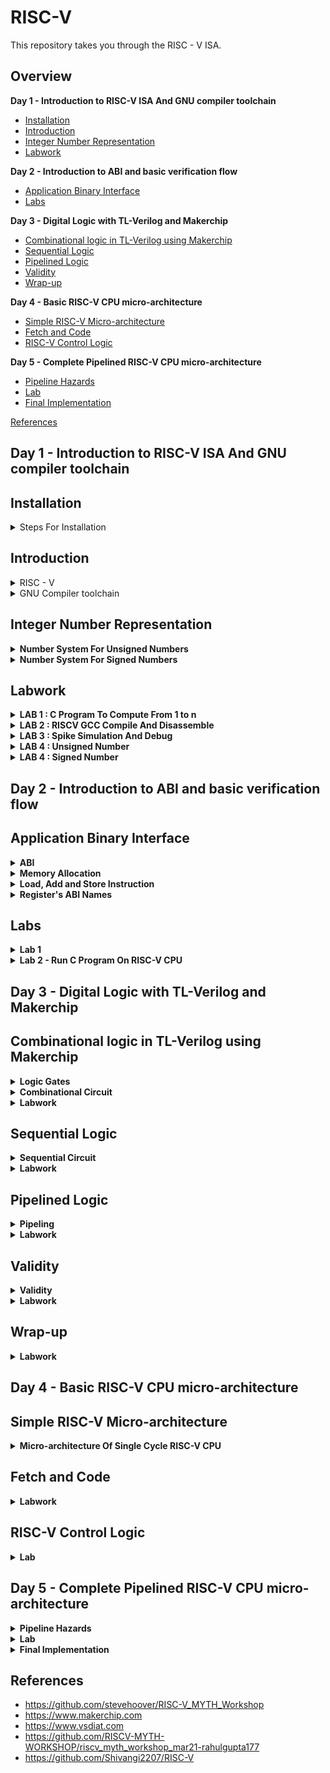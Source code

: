 # RISC-V
This repository takes you through the RISC - V ISA. 

## Overview

**Day 1 - Introduction to RISC-V ISA And GNU compiler toolchain**
- [Installation](#installation)
- [Introduction](#introduction)
- [Integer Number Representation](#integer-number-representation)
- [Labwork](#labwork)

**Day 2 - Introduction to ABI and basic verification flow**
- [Application Binary Interface](#application-binary-interface)
- [Labs](#labs)

**Day 3 - Digital Logic with TL-Verilog and Makerchip**
- [Combinational logic in TL-Verilog using Makerchip](#combinational-logic-in-tl-verilog-using-makerchip)
- [Sequential Logic](#sequential-logic)
- [Pipelined Logic](#pipelined-logic)
- [Validity](#validity)
- [Wrap-up](#wrap-up)

**Day 4 - Basic RISC-V CPU micro-architecture**
- [Simple RISC-V Micro-architecture](#simple-risc-v-micro-architecture)
- [Fetch and Code](#fetch-and-code)
- [RISC-V Control Logic](#risc-v-control-logic)

**Day 5 - Complete Pipelined RISC-V CPU micro-architecture**
- [Pipeline Hazards](#pipeline-hazards)
- [Lab](#lab)
- [Final Implementation](#final-implementation)

[References](#references)


## Day 1 - Introduction to RISC-V ISA And GNU compiler toolchain

## Installation
<details><summary>Steps For Installation</summary>
Before you can build the RISC-V toolchain, you'll need to install some software dependencies:

```
sudo apt update
sudo apt install autoconf automake autotools-dev curl python3 libmpc-dev libmpfr-dev libgmp-dev gawk build-essential bison flex texinfo gperf libtool patchutils bc zlib1g-dev libexpat-dev git
```
Now clone the RISC-V GNU Toolchain Repository

```
git clone --recursive https://github.com/riscv/riscv-gnu-toolchain
```

Navigate into the toolchain directory and initiate the build:

```
cd riscv-gnu-toolchain
./configure --prefix=/opt/riscv
make
```

After installing, you'll want to add the toolchain binaries to your PATH:

```
echo 'export PATH=$PATH:/opt/riscv/bin' >> ~/.bashrc
source ~/.bashrc
```

Now you can test the installation by checking the version of the GCC compiler:

```
riscv64-unknown-elf-gcc --version
```
  
</details>

## Introduction
<details> <summary>RISC - V</summary>
<br>
RISC-V is an open-source instruction set architecture (ISA) used for the development of custom processors targeting a variety of end applications.RISC-V ISA is considered the fifth generation of processors built on the concept of the reduced instruction set computer (RISC). Due to its openness and its technical merits, it has become very popular in recent years.
  The royalty-free RISC-V ISA features a small core set of instructions upon which all the design’s software runs. Its optional extensions allow designers to tailor the architecture for a variety of different end markets. Essentially, the RISC-V architecture allows designers to customize and build their processor in a way that’s tailored to their target end applications, so they can optimize the power, performance, and area (PPA) for those applications. The RISC-V ISA also provides the flexibility to pick and choose from available features, rather than having to use the full feature set.


</details>

<details><summary>GNU Compiler toolchain</summary>
<br>
The GNU compile toolchain is a set of programming tools in LINUX system that can be use for compiling a code to generate certain executable program, library and debugger and whose detail can be found in references. RISC-V is one such toolchain which supports C and C++ cross compiler. It supports two build modes: a generic ELF/Newlib toolchain and a more sophisticated Linux-ELF/glibc toolchain and the github link for the same can be found in references.
  
</details>

## Integer Number Representation

<details><summary><strong>Number System For Unsigned Numbers</strong></summary>

![image](https://github.com/Nancy0192/RISC-V-ISA/assets/140998633/da5efeb2-d882-4a4c-b9c8-e6ce14ebd837)


As the above image illustrates in RISC-V architecture, the terms "bits," "bytes," and "words" have specific meanings related to data representation and memory organization.

- Bits: Bits are the fundamental units of information in computing. In RISC-V, as in most architectures, a bit can represent one of two values: 0 or 1. Bits are used to encode all types of data, including instructions, numbers, characters, and more.<br>
- Byte :  byte is a group of 8 bits. It's a common unit of storage and data representation in computing. Bytes are often used to represent characters and small data values. In RISC-V, memory is typically addressed at the byte level, meaning that each byte of memory has a unique address.<br>
- Word :     In the context of RISC-V, the term "word" refers to the natural unit of data that a processor can operate on in a single instruction. The size of a word in RISC-V is determined by the architecture's specification, which can vary between different versions and implementations of RISC-V.

Common word sizes in RISC-V include:
   - 32-bit Word (RV32): In RISC-V RV32 architecture, a word is 32 bits or 4 bytes in size. This is the most common word size for embedded systems and lower-end processors.
   - 64-bit Word (RV64): In RISC-V RV64 architecture, a word is 64 bits or 8 bytes in size. This architecture provides larger addressable memory and increased precision for floating-point operations.
   - 128-bit Word (RV128): Some extensions to the RISC-V architecture, such as the RV128 extension, introduce support for 128-bit data types and operations.




</details>

<details><summary><strong>Number System For Signed Numbers</strong></summary>
  <br>
To represent negative numbers using two's complement, follow these steps:
  - Take the binary representation of the positive counterpart of the negative number.
  - Invert (flip) all the bits (change 0s to 1s and vice versa).
  - Add 1 to the inverted value.


  
  ![image](https://github.com/Nancy0192/RISC-V-ISA/assets/140998633/1badef67-6a70-459d-94b1-50fc5f83830e)

</details>

## Labwork
<details><summary><strong>LAB 1 : C Program To Compute From 1 to n</strong></summary>
  <br>
C code for sum from 1 to n:

```
#include <stdio.h>

int main(){
       int i, sum=0, n=5;
       for (i=1; i<=n; ++i){
       sum+=i;
        }
       printf("Sum of numbers from 1 to %d is %d\n", n, sum);
       return 0;
}
```

Commands to compile:

```
gcc sum1ton.c
./a.out
```

Output:

![image](https://github.com/Nancy0192/RISC-V-ISA/assets/140998633/09b6a1cf-643a-413a-94b9-19f2e0a79421)



</details>

<details><summary><strong>LAB 2 : RISCV GCC Compile And Disassemble</strong></summary>
  <br>
Commands to compile using RISC -V GCC compiler:

```
riscv64-unknown-elf-gcc -O1 -mabi=lp64 -march=rv64i -o sum1ton.o sum1ton.c
```

We can also run usin the -Ofast command which will reduce our instruction as shown below:

```
riscv64-unknown-elf-gcc -Ofast -mabi=lp64 -march=rv64i -o sum1ton.o sum1ton.c
```


Now check the contents of the object file created:

```
ls -ltr sum1ton.o
```

You will observe the following contents on your terminal

![image](https://github.com/Nancy0192/RISC-V-ISA/assets/140998633/1e03563b-9f1d-46c8-9db5-fcf546d3ce69)


To check the assembly code using the following command:

```
 riscv64-unknown-elf-objdump -d sum1ton.o | less
```


![image](https://github.com/Nancy0192/RISC-V-ISA/assets/140998633/ea7f6659-a20d-4abf-8054-3bb4285f2bb2)



</details>

<details><summary><strong>LAB 3 : Spike Simulation And Debug</strong></summary>
<br>
To get the output for the riscv compiler use the following command:

```
spike pk sum1ton.o
```

Now to debug open the debugger:

```
spike -d pk sum1ton.o
```

Some of the commands used in debugger:
- until pc 0 100b0 : to execute till 100b0 address.
- reg 0 a0 : to load the contents of a0.

  
</details>


<details><summary><strong>LAB 4 : Unsigned Number</strong></summary>
<br>
Code for UnsignedHighest

```
#include <stdio.h>
#include <math.h>
int main() {
unsigned long long int max = (unsigned long long int) (pow(2,64) -1);
printf("highest number represented by unsigned long long int is %llu\n", max);
return 0;
}
```

Compile it to see:

![image](https://github.com/Nancy0192/RISC-V-ISA/assets/140998633/ef660e23-fee7-438c-81d0-dbcc9c0ac50c)


<br>
<br>
Code for UnsignedLowest

```
#include <stdio.h>
#include <math.h>
int main() {
unsigned long long int max = (unsigned long long int) (pow(2,64)*-1);
printf("highest number represented by unsigned long long int is %llu\n", max);
return 0;
}
```

![image](https://github.com/Nancy0192/RISC-V-ISA/assets/140998633/b19d71cc-58f2-4ea8-9995-b7eda74fc247)



</details>

<details><summary><strong>LAB 4 : Signed Number</strong></summary>
<br>
Code for signed highest and lowest:

```
#include <stdio.h>
#include <math.h>
int main() {
long long int max = (long long int) (pow(2,63) -1);
long long int min = (long long int) (pow(2,63) * -1);
printf("highest number represented by long long int is %lld\n", max);
printf("lowest number represented by long long int is %lld\n", min);
return 0;
}
```




![image](https://github.com/Nancy0192/RISC-V-ISA/assets/140998633/aceb08b2-cede-4a9b-887d-fee20cd677ee)



</details>



## Day 2 - Introduction to ABI and basic verification flow
## Application Binary Interface
<details><summary><strong>ABI</strong></summary>
<br>
The Application Binary Interface (ABI) in the context of computer architecture refers to the set of rules and conventions that dictate how software components (such as compiled binaries and libraries) interact with each other at the binary level. The ABI defines various aspects such as parameter passing, register usage, memory layout, and system call invocation. Each architecture, including RISC-V, has its own ABI that software must adhere to in order to ensure compatibility and interoperability.

![image](https://github.com/Nancy0192/RISC-V-ISA/assets/140998633/8cd557fa-3f0f-4ba2-9a98-ae74e259db02)

- The application programmer can access some part of the RISC-V processor or any other processor via registers.
- In Risc-V architecture we have 32 registers whose length is defined by "XLEN". It is 32 for RV32 and 64 for RV64.

</details>

<details><summary><strong>Memory Allocation</strong></summary>
  <br>
There are 2 ways to load the data into the registers either the data is directly loaded in the registers or it is first stored in the memory and then the memory address is stored into the register as illustrated by the image.
<br>

![image](https://github.com/Nancy0192/RISC-V-ISA/assets/140998633/430ae82d-2f14-4334-9f51-1952923f5f66)

<br>
- Little-endian memory addressing system means that the least significant group of 8-bits will be stored in the lowest memory address.
  
</details>


<details><summary><strong>Load, Add and Store Instruction</strong></summary>
  
- Load Instruction:   
The RISC-V assembly instruction ld x8, 16(x23) is used to load a 64-bit value from memory into a register. Let's break down the components of this instruction:<br>
  ld: This is the mnemonic for the "Load Doubleword" instruction, which is used to load a 64-bit value from memory.<br>
  x8: This is the destination register. The value loaded from memory will be stored in register x8.<br>
  16(x23): This is the memory address where the value is located. x23 is a register, and 16 is an immediate offset added to the value in x23 to calculate the memory address.<br>
  
- Add Instruction: Similarly, the instruction "add x8, x24, x8" in RISC-V performs the operation of adding the values in registers x24 and x8, and then stores the result back in register x8.

![image](https://github.com/Nancy0192/RISC-V-ISA/assets/140998633/c7575049-4d90-4fe8-be64-f2c4c20cd7a6)

  
- Store Instruction: The instruction "sd x8, 8(x23)" in RISC-V performs the operation of storing the value in register x8 into memory at an address calculated by adding an offset of 8 bytes to the base address stored in register x23.
<br>
Lets see how it fits within the RISC-V 32-bit instruction format:<br>
  Opcode (7 bits): The opcode field specifies the operation of the instruction. For the load instruction, the opcode might be a specific value that indicates a load operation.<br>
  Rd (5 bits): In this instruction, x8 is the destination register where the loaded value will be stored. The register x8 is encoded using a 5-bit field that represents the destination register.<br>
  Immediate (12 bits): The immediate field in this instruction is used to specify the offset from the base address stored in register x23. In the example instruction, the immediate value is 16, which is encoded using a 12-bit field. This immediate value represents the offset in bytes from the base address in register x23.<br>
  Rs1 (5 bits): The source register x23 is used as the base address for the memory access operation. The register x23 is encoded using a 5-bit field that represents the source register.<br>
  Opcode Extension (3 bits): This might indicate the specific extension or variant of the instruction. For example, for the "ld" instruction, the extension might specify the size of the loaded data (byte, halfword, word, doubleword).<br>

  ![image](https://github.com/Nancy0192/RISC-V-ISA/assets/140998633/b1c8909f-980f-4e4b-8a5e-bfebf876588b)

  
</details>

<details><summary><strong>Register's ABI Names</strong></summary>

![image](https://github.com/Nancy0192/RISC-V-ISA/assets/140998633/b2f92695-55a6-41b4-b665-18a1e048324d)



</details>


## Labs
<details><summary><strong>Lab 1</strong></summary>
<br>
C Code :

```
#include<stdio.h>

extern int load(int x,int y);
int main(){

	int result=0;
	int count =9;
	result=load(0x0,count+1);
	printf("sum of number from 1 to %d is %d\n",count,result);
}
```

Load file :

```
.section .text
.global load
.type load,@function

load:
	add a4, a0, zero
	add a2, a0, a1
	add a3, a0, zero
loop:	add a4, a3, a4
	addi a3, a3, 1
	blt a3, a2, loop
	add a0, a4,zero
	ret
```
Compile it using following commands:

![image](https://github.com/Nancy0192/RISC-V-ISA/assets/140998633/92d9049e-5703-4d07-bf21-32d5ff6cb0ac)

  
</details>

<details><summary><strong>Lab 2 - Run C Program On RISC-V CPU</strong></summary>

Commands to be executed:

```
git clone https://github.com/kunalg123/riscv_workshop_collaterals.git
cd ~/riscv_workshop_collaterals/labs/
chmod 777 rv32im.sh
./rv32im.sh
```

![image](https://github.com/Nancy0192/RISC-V-ISA/assets/140998633/add4782f-2748-406f-ba01-b074fdea39ff)



</details>


## Day 3 - Digital Logic with TL-Verilog and Makerchip 
## Combinational logic in TL-Verilog using Makerchip
<details><summary><strong>Logic Gates</strong></summary>
<br>
Basic Gates:

![image](https://github.com/Nancy0192/RISC-V-ISA/assets/140998633/810ed624-0fee-40e4-b729-28ae5cb8f680)

</details>

<details><summary><strong>Combinational Circuit</strong></summary>


![image](https://github.com/Nancy0192/RISC-V-ISA/assets/140998633/0a839b8a-40af-460a-bc64-517441f87bd3)

Boolean Operators:

![image](https://github.com/Nancy0192/RISC-V-ISA/assets/140998633/66444f0e-2538-4ce1-8ada-07903da189cb)



 
</details>






<details><summary><strong>Labwork</strong></summary>
<details><summary><strong>Lab 1 : Maker Platform</strong></summary>

![image](https://github.com/Nancy0192/RISC-V-ISA/assets/140998633/9e2310e3-c67b-494b-bb60-429f1d817cec)

	
</details>
<details><summary><strong>Lab 2 : Inverter</strong></summary>

![image](https://github.com/Nancy0192/RISC-V-ISA/assets/140998633/341bc2b1-351b-4d01-a283-f29128155a97)


 
</details>
<details><summary><strong>Lab 3 : Vectors</strong></summary>

 ![image](https://github.com/Nancy0192/RISC-V-ISA/assets/140998633/1871521a-91f0-470d-8496-b9f4f5a9d871)

</details>

<details><summary><strong>Lab 4 : Mux</strong></summary>

![image](https://github.com/Nancy0192/RISC-V-ISA/assets/140998633/08b46bd3-88ed-4a1f-a5d9-37c2e073aeb8)

![image](https://github.com/Nancy0192/RISC-V-ISA/assets/140998633/5cdbd401-3beb-4341-ba9e-ad9b15be7ed5)



</details>

<details><summary><strong>Lab 5 : Combinational Calculator</strong></summary>

 ![image](https://github.com/Nancy0192/RISC-V-ISA/assets/140998633/cf99da17-7cc7-4013-9066-98d0870ee588)


</details>
</details>

## Sequential Logic
<details><summary><strong>Sequential Circuit</strong></summary>
A sequential circuit is a type of digital circuit that has memory and the ability to store and process information based on previous states. It contrasts with a combinational circuit, which doesn't have memory and processes information solely based on its current inputs.<br>
Sequential logic introduces a clock in the circuit as well as reset signal which is used to get all the flipflops into a known state.<br>
Example: D-Flip Flop

![image](https://github.com/Nancy0192/RISC-V-ISA/assets/140998633/f88e3db6-c1e3-4238-9841-19dd06e4b70a)

	
</details>
<details><summary><strong>Labwork</strong></summary>

<details><summary><strong>Lab 1: Fibonacci Series</strong></summary>

![image](https://github.com/Nancy0192/RISC-V-ISA/assets/140998633/9f996d41-8b2a-416d-af21-a64874a3ec42)


</details>


<details><summary><strong>Lab 2: Counter</strong></summary>

![image](https://github.com/Nancy0192/RISC-V-ISA/assets/140998633/6018eacb-0cb8-452c-a19a-8b9548d47bb2)

</details>

<details><summary><strong>Lab 3: Sequential calculator</strong></summary>

![image](https://github.com/Nancy0192/RISC-V-ISA/assets/140998633/d7885fbf-4168-4317-aa4a-6de6b9ac702d)


 
</details>


</details>



## Pipelined Logic

<details><summary><strong>Pipeling</strong></summary>
Pipelining refers to a technique used to improve the overall performance of a processor by allowing multiple instructions to overlap in execution. This enables the processor to achieve a higher instruction throughput and better utilization of its functional units.<br>

Let us understand through an example:

We will take the example of a pythagoras theorem. The simple pipelined structure for it is shown below:

![image](https://github.com/Nancy0192/RISC-V-ISA/assets/140998633/bae1e5ba-e67c-42ea-ac3f-6e74ef56dab4)

We have divided it in three stages :
First is squaring of both the numbers, second includes the adding of numbers and third does the squareroot of the number.

The implementation of pipelining is shown below:

![image](https://github.com/Nancy0192/RISC-V-ISA/assets/140998633/9dd45d85-b056-48f1-b85d-ed9db8669db5)

	
</details>


<details><summary><strong>Labwork</strong></summary>

<details><summary><strong>Lab 1 - Fibonacci Series</strong></summary>

![image](https://github.com/Nancy0192/RISC-V-ISA/assets/140998633/0a9ceeba-4b2f-4178-86ab-8017c1c782a9)


 
</details>

<details><summary><strong>Lab 2 : Lab on Error Conditions with Computational Pipelining</strong></summary>

![image](https://github.com/Nancy0192/RISC-V-ISA/assets/140998633/0fce58df-58a8-40fe-bdb9-34dc6f2d8674)


 
</details>

<details><summary><strong>Lab 3 : Counter And Calculator In Pipeline</strong></summary>


![image](https://github.com/Nancy0192/RISC-V-ISA/assets/140998633/25fe2fdb-edfe-4e6f-a270-f0f9a7b4b84e)

</details>

<details><summary><strong>Lab 4 : Cycle Calculator</strong></summary>

![image](https://github.com/Nancy0192/RISC-V-ISA/assets/140998633/c64160f5-53f9-42e4-bb2a-d8b5729c5fd2)

	
</details>

 
</details>


## Validity
<details><summary><strong>Validity</strong></summary>
	<br>
"Validity" is a fundamental concept that helps describe communication between modules or components in a more intuitive way. The validity feature is used to represent whether the data being transmitted or processed is valid and should be considered meaningful by the receiving module.<br>
Valdity provides:
	
- Easier debug
- Cleaner design
- Better error checking
- Automated clock gating


**Clock Gating** 
<br>
Clock gating is a power-saving technique used in digital circuit design, including microprocessors and other integrated circuits, to reduce power consumption by selectively enabling or disabling clock signals to specific parts of a circuit. This technique is particularly effective in scenarios where parts of a circuit are idle or not actively performing computations.

- Clock gating avoids toggling clock signals.


**Example Of Validity On Pythagoras Theorem**

![image](https://github.com/Nancy0192/RISC-V-ISA/assets/140998633/8f9894cb-117a-4c6a-9267-88f02c2d2a7e)

 
</details>

<details><summary><strong>Labwork</strong></summary>

<details><summary><strong>Lab 1: Distance Accumulator</strong></summary>

 
![image](https://github.com/Nancy0192/RISC-V-ISA/assets/140998633/2051abb0-5dea-4c6e-88e8-0476c3f84f59)


</details>

<details><summary><strong>Lab 2 : Cycle Calculator With Validity</strong></summary>

 ![image](https://github.com/Nancy0192/RISC-V-ISA/assets/140998633/d3eb0956-0b3b-4f84-b331-a2bb5141ca4d)

</details>


<details><summary><strong>Lab 3 : Calculator With Single Value Memory</strong></summary>

![image](https://github.com/Nancy0192/RISC-V-ISA/assets/140998633/2a119482-d365-44b3-8795-00ad1b646eee)


</details>
</details>


## Wrap-up
<details><summary><strong>Labwork</strong></summary>
<details><summary><strong>Lab 1 : Conways's Game Of Life</strong></summary>
	
![image](https://github.com/Nancy0192/RISC-V-ISA/assets/140998633/8d2431ad-6a76-46c3-88fa-82cb1d1959e9)



</details>

 
</details>



## Day 4 - Basic RISC-V CPU micro-architecture
## Simple RISC-V Micro-architecture
<details><summary><strong>Micro-architecture Of Single Cycle RISC-V CPU</strong></summary>

The User-Level Simple RISC-V Microarchitecture is a basic design representing a simplified version of a RISC-V processor's core, catering to user-level instructions and operations. This microarchitecture provides a concise overview of the core components without delving into advanced features.

Components:

- Instruction Fetch (IF):
  - Fetches instructions from memory using the program counter (PC).
  - Increments the PC for the next instruction.
  - Passes the fetched instruction to the Decode stage.

- Instruction Decode (ID):
  - Decodes the fetched instruction to identify the operation and operands.
  - Determines the instruction type and control signals.
  - Sends control signals to relevant units.

- Register File (RF):
  - Contains general-purpose registers for temporary data storage.
  - Reads data from registers based on instruction operands.
  - Sends data to the Execute stage.

- Execution (EXE):
  - Performs basic arithmetic and logic operations.
  - Executes operations using the ALU.
  - Handles simple data manipulation tasks.

- Memory Access (MEM):
  - Manages load and store operations.
  - Calculates memory addresses and interacts with data memory.
  -  Handles simple memory transfers.

- Write Back (WB):
  - Writes results of operations back to registers.
  - Receives data from the Execute or Memory stage.
  - Updates destination registers.

**Example:**

![image](https://github.com/Nancy0192/RISC-V-ISA/assets/140998633/dacf464f-89cb-4726-9c74-38936c1afe75)

 
</details>

## Fetch and Code
<details><summary><strong>Labwork</strong></summary>
<details><summary><strong>Lab 1 : PC</strong></summary>

![image](https://github.com/Nancy0192/RISC-V-ISA/assets/140998633/878e6511-300e-4cc1-a4d6-c18878c5279d)


</details>

<details><summary><strong>Lab 2 : Fetch</strong></summary>

![image](https://github.com/Nancy0192/RISC-V-ISA/assets/140998633/83220908-d87d-4de4-8110-df3bfd26f9ea)



![image](https://github.com/Nancy0192/RISC-V-ISA/assets/140998633/0a352288-09fa-4d1b-a38a-004626c34331)


 
</details>

<details><summary><strong>Lab 3 : Instruction Type Decoder</strong></summary>

![image](https://github.com/Nancy0192/RISC-V-ISA/assets/140998633/071986ac-9e1a-4d67-957d-f976f8cc7dc6)


 
</details>

<details><summary><strong>Lab 4 : Instruction Immediate Decode</strong></summary>

![image](https://github.com/Nancy0192/RISC-V-ISA/assets/140998633/f622d1e8-0038-4a52-8718-728cacd0449c)

	
</details>

<details><summary><strong>Lab 5 : Instruction Decode</strong></summary>

![image](https://github.com/Nancy0192/RISC-V-ISA/assets/140998633/d6478989-0f7d-41db-bdd4-430a9503316e)

 
</details>

<details><summary><strong>Lab 6 : Instruction Field Decode</strong></summary>

**Decoder 1**

![image](https://github.com/Nancy0192/RISC-V-ISA/assets/140998633/1d668bd6-49f8-443e-84d3-a6dadb1cbb19)

**Decoder 2**

![image](https://github.com/Nancy0192/RISC-V-ISA/assets/140998633/127ce918-9998-48e2-ad1e-a2f7cb98e69d)


 
</details>

	
</details>


## RISC-V Control Logic



<details><summary><strong>Lab</strong></summary>

<details><summary><strong>Lab 1 : Register File Read</strong></summary>

 ![image](https://github.com/Nancy0192/RISC-V-ISA/assets/140998633/3eaa7e9c-99f0-4aff-9eec-cc32eced31de)


</details>

<details><summary><strong>Lab 2 : ALU</strong></summary>

![image](https://github.com/Nancy0192/RISC-V-ISA/assets/140998633/7bdf2b13-ab74-4009-b222-a607f180be54)


 
</details>

<details><summary><strong>Lab 3 : Register File Write</strong></summary>

![image](https://github.com/Nancy0192/RISC-V-ISA/assets/140998633/a20a6fda-9f68-46c5-969e-e08daeef6cbd)


</details>

<details><summary><strong>Lab 4 : Branch Instruction</strong></summary>

![image](https://github.com/Nancy0192/RISC-V-ISA/assets/140998633/ecccb743-4d69-4457-9518-2f8d3e69f12e)

 
</details>


<details><summary><strong>Lab 5 : Testbench</strong></summary>

![image](https://github.com/Nancy0192/RISC-V-ISA/assets/140998633/7393417b-d1bc-4daa-8637-bb61fbb85f10)


 
</details>

 
</details>



## Day 5 - Complete Pipelined RISC-V CPU micro-architecture

<details><summary><strong>Pipeline Hazards</strong></summary>

![image](https://github.com/Nancy0192/RISC-V-ISA/assets/140998633/abae8837-330a-4b3e-9cb2-5766b11d5f1f)


 
**Control Flow Hazards**  Control flow hazards occur when the sequence of instructions being executed is altered due to the outcome of a branch instruction (conditional jump or branch). In a pipelined processor, instructions are fetched and executed in stages, and the pipeline can be affected by branch instructions that change the program counter (PC), causing a misprediction in the instruction fetch stage.<br>
<br>
**Read-After-Write Hazards**     Read-after-write hazards occur when an instruction tries to read a data value from a register that is being written to by a previous instruction that has not yet completed. In a pipelined processor, instructions are executed in stages, and multiple instructions can be in different stages of execution simultaneously. If one instruction writes to a register and another instruction tries to read from the same register before the first instruction has completed writing, a hazard occurs.<br>
</details>



<details><summary><strong>Lab</strong></summary>
<details><summary><strong>Lab 1 : CYCLE VALID SIGNAL</strong></summary>

![image](https://github.com/Nancy0192/RISC-V-ISA/assets/140998633/506e38c6-45b1-497c-991f-29b541821217)

</details>

<details><summary><strong>Lab 2 : Cycle RISC-V</strong></summary>

![image](https://github.com/Nancy0192/RISC-V-ISA/assets/140998633/22fa652d-ab01-4b91-96e7-40d68e4f70cc)

 
</details>

<details><summary><strong>Lab 3 : Register File Bypass</strong></summary>

![image](https://github.com/Nancy0192/RISC-V-ISA/assets/140998633/8d01e65d-068f-4505-9e2c-55659773707f)

 
</details>

<details><summary><strong>Lab 4 : Complete ALU Instruction</strong></summary>

![image](https://github.com/Nancy0192/RISC-V-ISA/assets/140998633/ce9b5c3b-844a-471d-a2b2-d3b157d3555f)

 
</details>

<details><summary><strong>Lab 5 : Load Instruction</strong></summary>

![image](https://github.com/Nancy0192/RISC-V-ISA/assets/140998633/f58787ad-72cd-495e-826b-1e1b9d22262b)


 
</details>

<details><summary><strong>Lab 6 : Load_store</strong></summary>

![image](https://github.com/Nancy0192/RISC-V-ISA/assets/140998633/792910ec-1492-4112-97fa-ace6b73e16ba)

 
</details>
 
</details>




<details><summary><strong>Final Implementation</strong></summary>

![image](https://github.com/Nancy0192/RISC-V-ISA/assets/140998633/b96e3a13-8f78-418f-a8a0-aed18c53eedc)


**Code For Final RISC-V Core Processor**

```
\m4_TLV_version 1d: tl-x.org
\SV
   // This code can be found in: https://github.com/stevehoover/RISC-V_MYTH_Workshop
   
   m4_include_lib(['https://raw.githubusercontent.com/stevehoover/RISC-V_MYTH_Workshop/c1719d5b338896577b79ee76c2f443ca2a76e14f/tlv_lib/risc-v_shell_lib.tlv'])

\SV
   m4_makerchip_module   // (Expanded in Nav-TLV pane.)
\TLV

   // /====================\
   // | Sum 1 to 9 Program |
   // \====================/
   //
   // Program for MYTH Workshop to test RV32I
   // Add 1,2,3,...,9 (in that order).
   //
   // Regs:
   //  r10 (a0): In: 0, Out: final sum
   //  r12 (a2): 10
   //  r13 (a3): 1..10
   //  r14 (a4): Sum
   //
   // External to function:
   m4_asm(ADD, r10, r0, r0)             // Initialize r10 (a0) to 0.
   // Function:
   m4_asm(ADD, r14, r10, r0)            // Initialize sum register a4 with 0x0
   m4_asm(ADDI, r12, r10, 1010)         // Store count of 10 in register a2.
   m4_asm(ADD, r13, r10, r0)            // Initialize intermediate sum register a3 with 0
   // Loop:
   m4_asm(ADD, r14, r13, r14)           // Incremental addition
   m4_asm(ADDI, r13, r13, 1)            // Increment intermediate register by 1
   m4_asm(BLT, r13, r12, 1111111111000) // If a3 is less than a2, branch to label named <loop>
   m4_asm(ADD, r10, r14, r0)            // Store final result to register a0 so that it can be read by main program
   m4_asm(SW, r0, r10, 10000)           // Store the final result value to byte address 16
   m4_asm(LW, r15, r0, 10000)           // Load the final result value from adress 16 to x17
   
   // Optional:
   // m4_asm(JAL, r7, 00000000000000000000) // Done. Jump to itself (infinite loop). (Up to 20-bit signed immediate plus implicit 0 bit (unlike JALR) provides byte address; last immediate bit should also be 0)
   m4_define_hier(['M4_IMEM'], M4_NUM_INSTRS)


   |cpu
      @0
         $reset = *reset;
         
         //MODIFIED NEXT PC LOGIC FOR INCLUDING BRANCH INSTRCUTIONS
         $pc[31:0] = >>1$reset ? 32'b0 :
                     >>3$valid_taken_branch ? >>3$br_target_pc :
                     >>3$valid_load ? >>3$inc_pc :
                     >>3$valid_jump && >>3$is_jal ? >>3$br_target_pc :
                     >>3$valid_jump && >>3$is_jalr ? >>3$jalr_target_pc :
                     >>1$inc_pc ;
         //START LOGIC TO PROVIDE FIRST VALID LOGIC
         //$start = (>>1$reset && $reset == 0) ? 1'b1 : 1'b0;
         //$valid = $reset ? 1'b0 :
                  //$start ? 1'b1 : >>3$valid;
     
      @1  
         //INSTRUCTION FETCH
         $inc_pc[31:0] = $pc + 32'd4;
         
         $imem_rd_en = !$reset;
         $imem_rd_addr[M4_IMEM_INDEX_CNT-1:0] = $pc[M4_IMEM_INDEX_CNT+1:2];
         
         $instr[31:0] = $imem_rd_data[31:0];
         
         //INSTRUCTION TYPES DECODE        
         
         $is_u_instr = $instr[6:2] ==? 5'b0x101;
         
         $is_s_instr = $instr[6:2] ==? 5'b0100x;
         
         $is_r_instr = $instr[6:2] ==? 5'b011x0 ||
                       $instr[6:2] ==? 5'b01011 ||
                       $instr[6:2] ==? 5'b10100;
         
         $is_j_instr = $instr[6:2] ==? 5'b11011;
         
         $is_i_instr = $instr[6:2] ==? 5'b0000x ||
                       $instr[6:2] ==? 5'b001x0 ||
                       $instr[6:2] ==? 5'b11001;
         
         $is_b_instr = $instr[6:2] ==? 5'b11000;
         
         //INSTRUCTION IMMEDIATE DECODE
         $imm[31:0] = $is_i_instr ? {{21{$instr[31]}}, $instr[30:20]} :
                      $is_s_instr ? {{21{$instr[31]}}, $instr[30:25], $instr[11:7]} :
                      $is_b_instr ? {{20{$instr[31]}}, $instr[7], $instr[30:25], $instr[11:8], 1'b0} :
                      $is_u_instr ? {$instr[31:12], 12'b0} :
                      $is_j_instr ? {{12{$instr[31]}}, $instr[19:12], $instr[20], $instr[30:21], 1'b0} :
                                                            32'b0;
         //INSTRUCTION DECODE
         $opcode[6:0] = $instr[6:0];
         
         
         //INSTRUCTION FIELD DECODE
         $rs2_valid = $is_r_instr || $is_s_instr || $is_b_instr;
         ?$rs2_valid
            $rs2[4:0] = $instr[24:20];
           
         $rs1_valid = $is_r_instr  || $is_s_instr || $is_b_instr || $is_i_instr;
         ?$rs1_valid
            $rs1[4:0] = $instr[19:15];
         
         $funct3_valid = $is_r_instr  || $is_s_instr || $is_b_instr || $is_i_instr;
         ?$funct3_valid
            $funct3[2:0] = $instr[14:12];
           
         $funct7_valid = $is_r_instr ;
         ?$funct7_valid
            $funct7[6:0] = $instr[31:25];
           
         $rd_valid = $is_r_instr  || $is_u_instr || $is_j_instr || $is_i_instr;
         ?$rd_valid
            $rd[4:0] = $instr[11:7];
         
         
      @2
         //INSTRUCTION DECODE
         $dec_bits[10:0] = {$funct7[5],$funct3,$opcode};
         $is_beq = $dec_bits ==? 11'bx_000_1100011;
         $is_bne = $dec_bits ==? 11'bx_001_1100011;
         $is_blt = $dec_bits ==? 11'bx_100_1100011;
         $is_bge = $dec_bits ==? 11'bx_101_1100011;
         $is_bltu = $dec_bits ==? 11'bx_110_1100011;
         $is_bgeu = $dec_bits ==? 11'bx_111_1100011;
         $is_addi = $dec_bits ==? 11'bx_000_0010011;
         $is_add = $dec_bits ==? 11'b0_000_0110011;
         $is_lui = $dec_bits ==? 11'bx_xxx_0110111;
         $is_auipc = $dec_bits ==? 11'bx_xxx_0010111;
         $is_jal = $dec_bits ==? 11'bx_xxx_1101111;
         $is_jalr = $dec_bits ==? 11'bx_000_1100111;
         $is_load = $opcode == 7'b0000011;
         $is_sb = $dec_bits ==? 11'bx_000_0100011;
         $is_sh = $dec_bits ==? 11'bx_001_0100011;
         $is_sw = $dec_bits ==? 11'bx_010_0100011;
         $is_slti = $dec_bits ==? 11'bx_010_0010011;
         $is_sltiu = $dec_bits ==? 11'bx_011_0100011;
         $is_xori = $dec_bits ==? 11'bx_100_0100011;
         $is_ori = $dec_bits ==? 11'bx_110_0100011;
         $is_andi = $dec_bits ==? 11'bx_111_0100011;
         $is_slli = $dec_bits ==? 11'b0_001_0100011;
         $is_srli = $dec_bits ==? 11'b0_101_0100011;
         $is_srai = $dec_bits ==? 11'b1_101_0100011;
         $is_sub = $dec_bits ==? 11'b1_000_0110011;
         $is_sll = $dec_bits ==? 11'b0_001_0110011;
         $is_slt = $dec_bits ==? 11'b0_010_0110011;
         $is_sltu = $dec_bits ==? 11'b0_011_0110011;
         $is_xor = $dec_bits ==? 11'b0_100_0110011;
         $is_srl = $dec_bits ==? 11'b0_101_0110011;
         $is_sra = $dec_bits ==? 11'b1_101_0110011;
         $is_or = $dec_bits ==? 11'b0_110_0110011;
         $is_and = $dec_bits ==? 11'b0_111_0110011;
         
         $jalr_target_pc[31:0] = $src1_value +$imm ;
      @3
         $is_jump = $is_jal || $is_jalr ;   
         `BOGUS_USE($is_beq $is_bne $is_blt $is_bge $is_bltu $is_bgeu $is_addi $is_add
                    $is_lui $is_auipc $is_jal $is_jalr $is_load $is_sb $is_sh $is_sw $is_slti
                    $is_sltiu $is_xori $is_ori $is_andi $is_slli $is_srli $is_srai $is_sub $is_sll
                    $is_slt $is_sltu $is_xor $is_srl $is_sra $is_or $is_and)
         
      @2  
         //REGISTER FILE READ
         //$rf_wr_en = 1'b0;
         //$rf_wr_index[4:0] = 5'b0;
         //$rf_wr_data[31:0] = 32'b0;
         $rf_rd_en1 = $rs1_valid;
         $rf_rd_index1[4:0] = $rs1;
         $rf_rd_en2 = $rs2_valid;
         $rf_rd_index2[4:0] = $rs2;
         
         $src1_value[31:0] = >>1$rf_wr_en && (>>1$rf_wr_index == $rf_rd_index1) ? >>1$result : $rf_rd_data1;
         $src2_value[31:0] = >>1$rf_wr_en && (>>1$rf_wr_index == $rf_rd_index2) ? >>1$result : $rf_rd_data2;
         $br_target_pc[31:0] = $pc +$imm;
         
      @3  
         //ARITHMETIC AND LOGIC UNIT (ALU)
         
         $sltu_rslt[31:0] = $src1_value < $src2_value;
         $sltiu_rslt[31:0] = $src1_value < $imm;
         $result[31:0] = $is_addi ? $src1_value + $imm :
                         $is_add ? $src1_value + $src2_value :
                         $is_andi ? $src1_value & $imm :
                         $is_ori ? $src1_value | $imm :
                         $is_xori ? $src1_value ^ $imm :
                         $is_slli ? $src1_value << $imm[5:0] :
                         ($is_addi || $is_load || $is_s_instr) ? $src1_value + $imm :
                         $is_srli ? $src1_value >> $imm[5:0] :
                         $is_and ? $src1_value & $src2_value :
                         $is_or ? $src1_value | $src2_value :
                         $is_xor ? $src1_value ^ $src2_value :
                         $is_sub ? $src1_value - $src2_value :
                         $is_sll ? $src1_value << $src2_value[4:0] :
                         $is_srl ? $src1_value >> $src2_value[4:0] :
                         $is_sltu ? $sltu_rslt :
                         $is_sltiu ? $sltiu_rslt :
                         $is_lui ? {$imm[31:12],12'b0} :
                         $is_auipc ? $pc + $imm :
                         $is_jal ? $pc + 4 :
                         $is_jalr ? $pc + 4 :
                         $is_srai ? { {32{$src1_value[31]}},$src1_value} >> $imm[4:0] :
                         $is_slt ? ($src1_value[31] == $src2_value[31]) ? $sltu_rslt : {31'b0,$src1_value[31]} :
                         $is_slti ? ($src1_value[31] == $imm[31]) ? $sltiu_rslt : {31'b0,$src1_value[31]} :
                         $is_sra ? { {32{$src1_value[31]}},$src1_value} >> $src2_value[4:0] :
                         32'bx;
         
         
         //REGISTER FILE WRITE
         $rf_wr_en = ($rd_valid && $rd != 5'b0 && $valid) || >>2$valid_load;
         $rf_wr_index[4:0] = >>2$valid_load ? >>2$rd : $rd;
         $rf_wr_data[31:0] = >>2$valid_load ? >>2$ld_data : $result;
         
         
         //BRANCH INSTRUCTIONS 1
         $taken_branch = $is_beq ? ($src1_value == $src2_value):
                         $is_bne ? ($src1_value != $src2_value):
                         $is_blt ? (($src1_value < $src2_value) ^ ($src1_value[31] != $src2_value[31])):
                         $is_bge ? (($src1_value >= $src2_value) ^ ($src1_value[31] != $src2_value[31])):
                         $is_bltu ? ($src1_value < $src2_value):
                         $is_bgeu ? ($src1_value >= $src2_value):
                         1'b0;
          //CYCLE VALID INSTRUCTIONS
         $valid = !(>>1$valid_taken_branch || >>2$valid_taken_branch ||
                    >>1$valid_load || >>2$valid_load) ;
         
         $valid_load = $valid && $is_load ;
         //$valid = !(>>1$valid_taken_branch || >>2$valid_taken_branch);
         $valid_taken_branch = $valid && $taken_branch;
         $valid_jump = $is_jump && $valid ;
         `BOGUS_USE($taken_branch)
      @4
         //MINI 1-R/W MEMORY
         $dmem_wr_en = $is_s_instr && $valid ;
         $dmem_addr[3:0] = $result[5:2] ;
         $dmem_wr_data[31:0] = $src2_value ;
         $dmem_rd_en = $is_load ;
         
      @5
         //LOAD DATA
         $ld_data[31:0] = $dmem_rd_data ;   
         
         
         

      // Note: Because of the magic we are using for visualisation, if visualisation is enabled below,
      //       be sure to avoid having unassigned signals (which you might be using for random inputs)
      //       other than those specifically expected in the labs. You'll get strange errors for these.

   
   // Assert these to end simulation (before Makerchip cycle limit).
   //*passed = *cyc_cnt > 40;
   *passed = |cpu/xreg[15]>>5$value == (1+2+3+4+5+6+7+8+9) ;
   *failed = 1'b0;
   
   // Macro instantiations for:
   //  o instruction memory
   //  o register file
   //  o data memory
   //  o CPU visualization
   |cpu
      m4+imem(@1)    // Args: (read stage)
      m4+rf(@2, @3)  // Args: (read stage, write stage) - if equal, no register bypass is required
      m4+dmem(@4)    // Args: (read/write stage)
   
   m4+viz(@4)    // For visualisation, argument should be at least equal to the last stage of CPU logic
   //@4 would work for all lab
\SV
   endmodule
```
</details>


## References

- https://github.com/stevehoover/RISC-V_MYTH_Workshop
- https://www.makerchip.com
- https://www.vsdiat.com
- https://github.com/RISCV-MYTH-WORKSHOP/riscv_myth_workshop_mar21-rahulgupta177
- https://github.com/Shivangi2207/RISC-V





